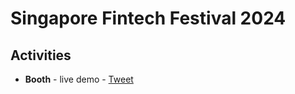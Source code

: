 # Singapore Fintech Festival 2024

## Activities

- **Booth** - live demo - [Tweet](https://x.com/TxnSheng/status/1854705391143432223)
